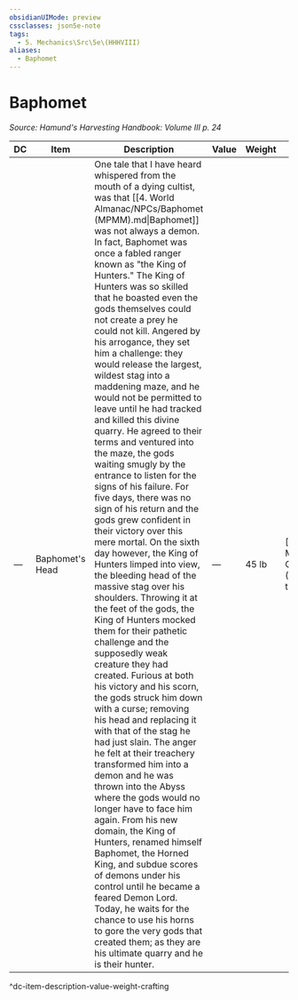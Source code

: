 ```yaml
---
obsidianUIMode: preview
cssclasses: json5e-note
tags:
  - 5. Mechanics\Src\5e\(HHHVIII)
aliases:
  - Baphomet
---
```

# Baphomet
*Source: Hamund's Harvesting Handbook: Volume III p. 24* 

| DC | Item | Description | Value | Weight | Crafting |
|----|------|-------------|-------|--------|----------|
| — | Baphomet's Head | One tale that I have heard whispered from the mouth of a dying cultist, was that [[4. World Almanac/NPCs/Baphomet (MPMM).md\|Baphomet]] was not always a demon. In fact, Baphomet was once a fabled ranger known as "the King of Hunters." The King of Hunters was so skilled that he boasted even the gods themselves could not create a prey he could not kill. Angered by his arrogance, they set him a challenge: they would release the largest, wildest stag into a maddening maze, and he would not be permitted to leave until he had tracked and killed this divine quarry. He agreed to their terms and ventured into the maze, the gods waiting smugly by the entrance to listen for the signs of his failure. For five days, there was no sign of his return and the gods grew confident in their victory over this mere mortal. On the sixth day however, the King of Hunters limped into view, the bleeding head of the massive stag over his shoulders. Throwing it at the feet of the gods, the King of Hunters mocked them for their pathetic challenge and the supposedly weak creature they had created. Furious at both his victory and his scorn, the gods struck him down with a curse; removing his head and replacing it with that of the stag he had just slain. The anger he felt at their treachery transformed him into a demon and he was thrown into the Abyss where the gods would no longer have to face him again. From his new domain, the King of Hunters, renamed himself Baphomet, the Horned King, and subdue scores of demons under his control until he became a feared Demon Lord. Today, he waits for the chance to use his horns to gore the very gods that created them; as they are his ultimate quarry and he is their hunter. | — | 45 lb | [[5. Mechanics/Items/Helm Of The Horned King (HHHVIII).md\|Helm of the Horned King]] |
^dc-item-description-value-weight-crafting
